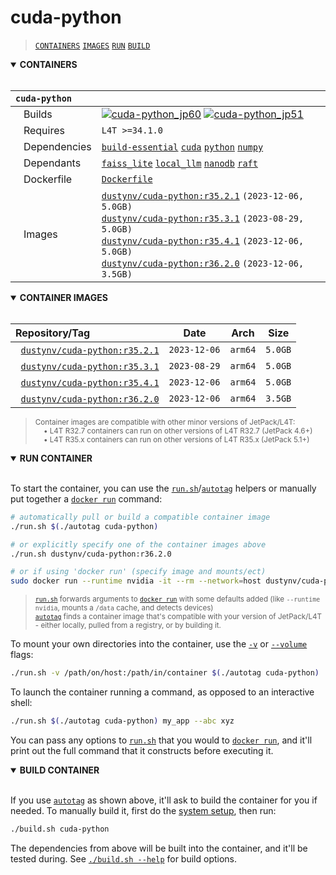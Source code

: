 # cuda-python

> [`CONTAINERS`](#user-content-containers) [`IMAGES`](#user-content-images) [`RUN`](#user-content-run) [`BUILD`](#user-content-build)

<details open>
<summary><b><a id="containers">CONTAINERS</a></b></summary>
<br>

| **`cuda-python`** | |
| :-- | :-- |
| &nbsp;&nbsp;&nbsp;Builds | [![`cuda-python_jp60`](https://img.shields.io/github/actions/workflow/status/dusty-nv/jetson-containers/cuda-python_jp60.yml?label=cuda-python:jp60)](https://github.com/dusty-nv/jetson-containers/actions/workflows/cuda-python_jp60.yml) [![`cuda-python_jp51`](https://img.shields.io/github/actions/workflow/status/dusty-nv/jetson-containers/cuda-python_jp51.yml?label=cuda-python:jp51)](https://github.com/dusty-nv/jetson-containers/actions/workflows/cuda-python_jp51.yml) |
| &nbsp;&nbsp;&nbsp;Requires | `L4T >=34.1.0` |
| &nbsp;&nbsp;&nbsp;Dependencies | [`build-essential`](/packages/build-essential) [`cuda`](/packages/cuda/cuda) [`python`](/packages/python) [`numpy`](/packages/numpy) |
| &nbsp;&nbsp;&nbsp;Dependants | [`faiss_lite`](/packages/vectordb/faiss_lite) [`local_llm`](/packages/llm/local_llm) [`nanodb`](/packages/vectordb/nanodb) [`raft`](/packages/rapids/raft) |
| &nbsp;&nbsp;&nbsp;Dockerfile | [`Dockerfile`](Dockerfile) |
| &nbsp;&nbsp;&nbsp;Images | [`dustynv/cuda-python:r35.2.1`](https://hub.docker.com/r/dustynv/cuda-python/tags) `(2023-12-06, 5.0GB)`<br>[`dustynv/cuda-python:r35.3.1`](https://hub.docker.com/r/dustynv/cuda-python/tags) `(2023-08-29, 5.0GB)`<br>[`dustynv/cuda-python:r35.4.1`](https://hub.docker.com/r/dustynv/cuda-python/tags) `(2023-12-06, 5.0GB)`<br>[`dustynv/cuda-python:r36.2.0`](https://hub.docker.com/r/dustynv/cuda-python/tags) `(2023-12-06, 3.5GB)` |

</details>

<details open>
<summary><b><a id="images">CONTAINER IMAGES</a></b></summary>
<br>

| Repository/Tag | Date | Arch | Size |
| :-- | :--: | :--: | :--: |
| &nbsp;&nbsp;[`dustynv/cuda-python:r35.2.1`](https://hub.docker.com/r/dustynv/cuda-python/tags) | `2023-12-06` | `arm64` | `5.0GB` |
| &nbsp;&nbsp;[`dustynv/cuda-python:r35.3.1`](https://hub.docker.com/r/dustynv/cuda-python/tags) | `2023-08-29` | `arm64` | `5.0GB` |
| &nbsp;&nbsp;[`dustynv/cuda-python:r35.4.1`](https://hub.docker.com/r/dustynv/cuda-python/tags) | `2023-12-06` | `arm64` | `5.0GB` |
| &nbsp;&nbsp;[`dustynv/cuda-python:r36.2.0`](https://hub.docker.com/r/dustynv/cuda-python/tags) | `2023-12-06` | `arm64` | `3.5GB` |

> <sub>Container images are compatible with other minor versions of JetPack/L4T:</sub><br>
> <sub>&nbsp;&nbsp;&nbsp;&nbsp;• L4T R32.7 containers can run on other versions of L4T R32.7 (JetPack 4.6+)</sub><br>
> <sub>&nbsp;&nbsp;&nbsp;&nbsp;• L4T R35.x containers can run on other versions of L4T R35.x (JetPack 5.1+)</sub><br>
</details>

<details open>
<summary><b><a id="run">RUN CONTAINER</a></b></summary>
<br>

To start the container, you can use the [`run.sh`](/docs/run.md)/[`autotag`](/docs/run.md#autotag) helpers or manually put together a [`docker run`](https://docs.docker.com/engine/reference/commandline/run/) command:
```bash
# automatically pull or build a compatible container image
./run.sh $(./autotag cuda-python)

# or explicitly specify one of the container images above
./run.sh dustynv/cuda-python:r36.2.0

# or if using 'docker run' (specify image and mounts/ect)
sudo docker run --runtime nvidia -it --rm --network=host dustynv/cuda-python:r36.2.0
```
> <sup>[`run.sh`](/docs/run.md) forwards arguments to [`docker run`](https://docs.docker.com/engine/reference/commandline/run/) with some defaults added (like `--runtime nvidia`, mounts a `/data` cache, and detects devices)</sup><br>
> <sup>[`autotag`](/docs/run.md#autotag) finds a container image that's compatible with your version of JetPack/L4T - either locally, pulled from a registry, or by building it.</sup>

To mount your own directories into the container, use the [`-v`](https://docs.docker.com/engine/reference/commandline/run/#volume) or [`--volume`](https://docs.docker.com/engine/reference/commandline/run/#volume) flags:
```bash
./run.sh -v /path/on/host:/path/in/container $(./autotag cuda-python)
```
To launch the container running a command, as opposed to an interactive shell:
```bash
./run.sh $(./autotag cuda-python) my_app --abc xyz
```
You can pass any options to [`run.sh`](/docs/run.md) that you would to [`docker run`](https://docs.docker.com/engine/reference/commandline/run/), and it'll print out the full command that it constructs before executing it.
</details>
<details open>
<summary><b><a id="build">BUILD CONTAINER</b></summary>
<br>

If you use [`autotag`](/docs/run.md#autotag) as shown above, it'll ask to build the container for you if needed.  To manually build it, first do the [system setup](/docs/setup.md), then run:
```bash
./build.sh cuda-python
```
The dependencies from above will be built into the container, and it'll be tested during.  See [`./build.sh --help`](/jetson_containers/build.py) for build options.
</details>
